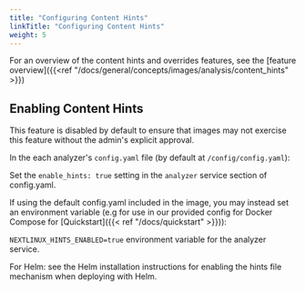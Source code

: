 ```yaml
---
title: "Configuring Content Hints"
linkTitle: "Configuring Content Hints"
weight: 5
---
```


For an overview of the content hints and overrides features, see the [feature overview]({{<ref "/docs/general/concepts/images/analysis/content_hints" >}})

## Enabling Content Hints

This feature is disabled by default to ensure that images may not exercise this feature without the admin's explicit approval.

In the each analyzer's `config.yaml` file (by default at `/config/config.yaml`):

Set the `enable_hints: true` setting in the `analyzer` service section of config.yaml.

If using the default config.yaml included in the image, you may instead set an environment variable (e.g for use in our provided config for Docker Compose for [Quickstart]({{< ref "/docs/quickstart" >}})):

`NEXTLINUX_HINTS_ENABLED=true` environment variable for the analyzer service.

For Helm: see the Helm installation instructions for enabling the hints file mechanism when deploying with Helm.
